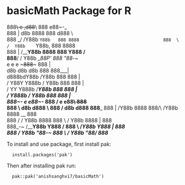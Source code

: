 # basicMath Package for R

888~~\       e      ,d88~~\ 888  e88~-_                            
888   |     d8b     8888    888 d888   \                           
888 _/     /Y88b    `Y88b   888 8888                               
888  \    /  Y88b    `Y88b, 888 8888                               
888   |  /____Y88b     8888 888 Y888   /                           
888__/  /      Y88b \__88P' 888  "88_-~                            
     e    e           e      ~~~888~~~ 888   |                     
    d8b  d8b         d8b        888    888___|                     
   d888bdY88b       /Y88b       888    888   |                     
  / Y88Y Y888b     /  Y88b      888    888   |                     
 /   YY   Y888b   /____Y88b     888    888   |                     
/          Y888b /      Y88b    888    888   |                     
888~-_        e       e88~-_  888  /        e       e88~~\  888~~  
888   \      d8b     d888   \ 888 /        d8b     d888     888___ 
888    |    /Y88b    8888     888/\       /Y88b    8888 __  888    
888   /    /  Y88b   8888     888  \     /  Y88b   8888   | 888    
888_-~    /____Y88b  Y888   / 888   \   /____Y88b  Y888   | 888    
888      /      Y88b  "88_-~  888    \ /      Y88b  "88__/  888___ 
                                                                   
                                                                                      
                                                                                      

To install and use package, first install pak:

```
  install.packages('pak')
```

Then after installing pak run:

```
  pak::pak('anishsanghvi7/basicMath')
```
